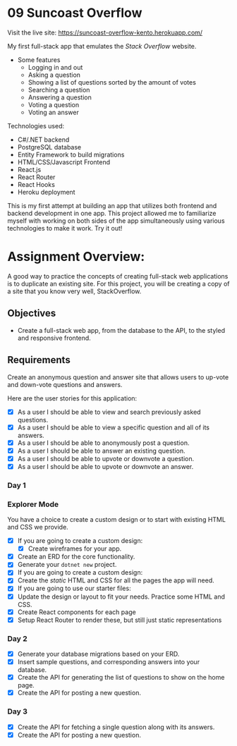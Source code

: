 # 09 Suncoast Overflow

Visit the live site: https://suncoast-overflow-kento.herokuapp.com/

My first full-stack app that emulates the _Stack Overflow_ website.

- Some features
  - Logging in and out
  - Asking a question
  - Showing a list of questions sorted by the amount of votes
  - Searching a question
  - Answering a question
  - Voting a question
  - Voting an answer

Technologies used:

- C#/.NET backend
- PostgreSQL database
- Entity Framework to build migrations
- HTML/CSS/Javascript Frontend
- React.js
- React Router
- React Hooks
- Heroku deployment

This is my first attempt at building an app that utilizes both frontend and backend development in one app. This project allowed me to familiarize myself with working on both sides of the app simultaneously using various technologies to make it work. Try it out!

# Assignment Overview:

A good way to practice the concepts of creating full-stack web applications is to duplicate an existing site. For this project, you will be creating a copy of a site that you know very well, StackOverflow.

## Objectives

- Create a full-stack web app, from the database to the API, to the styled and responsive frontend.

## Requirements

Create an anonymous question and answer site that allows users to up-vote and down-vote questions and answers.

Here are the user stories for this application:

- [x] As a user I should be able to view and search previously asked questions.
- [x] As a user I should be able to view a specific question and all of its answers.
- [x] As a user I should be able to anonymously post a question.
- [x] As a user I should be able to answer an existing question.
- [x] As a user I should be able to upvote or downvote a question.
- [x] As a user I should be able to upvote or downvote an answer.

### Day 1

### Explorer Mode

You have a choice to create a custom design or to start with existing HTML and CSS we provide.

- [x] If you are going to create a custom design:
  - [x] Create wireframes for your app.
- [x] Create an ERD for the core functionality.
- [x] Generate your `dotnet new` project.
- [x] If you are going to create a custom design:
- [x] Create the _static_ HTML and CSS for all the pages the app will need.
- [x] If you are going to use our starter files:
- [x] Update the design or layout to fit your needs. Practice some HTML and CSS.
- [x] Create React components for each page
- [x] Setup React Router to render these, but still just static representations

### Day 2

- [x] Generate your database migrations based on your ERD.
- [x] Insert sample questions, and corresponding answers into your database.
- [x] Create the API for generating the list of questions to show on the home page.
- [x] Create the API for posting a new question.

### Day 3

- [x] Create the API for fetching a single question along with its answers.
- [x] Create the API for posting a new question.
